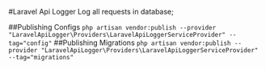 #Laravel Api Logger
Log all requests in database;

##Publishing Configs
``
php artisan vendor:publish --provider "LaravelApiLogger\Providers\LaravelApiLoggerServiceProvider" --tag="config"
``
##Publishing Migrations
``
php artisan vendor:publish --provider "LaravelApiLogger\Providers\LaravelApiLoggerServiceProvider" --tag="migrations"
``
